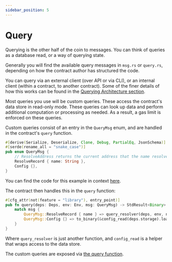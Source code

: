 ```yaml
---
sidebar_position: 5
---
```


# Query

Querying is the other half of the coin to messages. You can think of queries as a database read, or a way of querying
state.

Generally you will find the available query messages in `msg.rs` or `query.rs`, depending on how the contract author has
structured the code.

You can query via an external client (over API or via CLI), or an internal client (within a contract, to another
contract). Some of the finer details of how this works can be found in the [Querying Architecture
section](/03-architecture/04-query.md).

Most queries you use will be custom queries. These access the contract's data store in read-only mode. These queries can
look up data and perform additional computation or processing as needed. As a result, a gas limit is enforced on these
queries.

Custom queries consist of an entry in the `QueryMsg` enum, and are handled in the contract's `query` function.

```rust
#[derive(Serialize, Deserialize, Clone, Debug, PartialEq, JsonSchema)]
#[serde(rename_all = "snake_case")]
pub enum QueryMsg {
    // ResolveAddress returns the current address that the name resolves to
    ResolveRecord { name: String },
    Config {},
}
```

You can find the code for this example in context
[here](https://github.com/CosmWasm/cw-examples/blob/main/contracts/nameservice/src/msg.rs#L20).

The contract then handles this in the `query` function:

```rust
#[cfg_attr(not(feature = "library"), entry_point)]
pub fn query(deps: Deps, env: Env, msg: QueryMsg) -> StdResult<Binary> {
    match msg {
        QueryMsg::ResolveRecord { name } => query_resolver(deps, env, name),
        QueryMsg::Config {} => to_binary(&config_read(deps.storage).load()?),
    }
}
```

Where `query_resolver` is just another function, and `config_read` is a helper that wraps access to the data store.

The custom queries are exposed via [the query
function](https://github.com/CosmWasm/cw-examples/blob/main/contracts/nameservice/src/contract.rs#L95).
